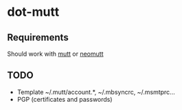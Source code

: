 # dot-mutt

## Requirements

Should work with [mutt](https://github.com/weynhamz/mutt)
or [neomutt](https://github.com/neomutt/neomutt)

## TODO

- Template ~/.mutt/account.*, ~/.mbsyncrc, ~/.msmtprc...
- PGP (certificates and passwords)
